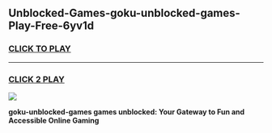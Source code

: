 
## Unblocked-Games-goku-unblocked-games-Play-Free-6yv1d
<h3>
<a href="https://premium76.site?title=goku-unblocked-games&ref=17A">CLICK TO PLAY</a></h3>
<hr>

<h3>
<a href="https://premium76.site?title=goku-unblocked-games&ref=17A">CLICK 2 PLAY</a>
  
</h3>

<a href="https://premium76.site?title=goku-unblocked-games&ref=17A"><img src="https://clearcache.store/games.png"></a>


**goku-unblocked-games games unblocked: Your Gateway to Fun and Accessible Online Gaming**
